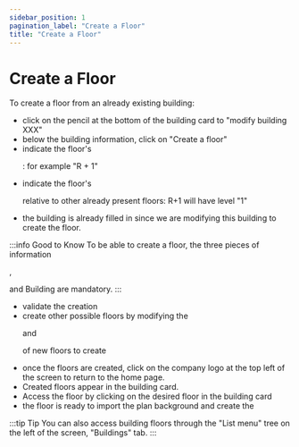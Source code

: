 ```yaml
---
sidebar_position: 1
pagination_label: "Create a Floor"
title: "Create a Floor"
---
```


# Create a Floor

<Youtube code="h9Q8LqaAeVo"/>

To create a floor from an already existing building:
-   click on the pencil at the bottom of the building card to "modify building XXX"
-   below the building information, click on "Create a floor"
-   indicate the floor's <P code="floor:name" />: for example "R + 1"
-   indicate the floor's <P code="floor:level" /> relative to other already present floors: R+1 will have level "1"
-   the building is already filled in since we are modifying this building to create the floor.


:::info Good to Know
To be able to create a floor, the three pieces of information <P code="floor:name" />, <P code="floor:level" /> and Building are mandatory.
:::

-   validate the creation
-   create other possible floors by modifying the <P code="floor:name" /> and <P code="floor:level" /> of new floors to create
-   once the floors are created, click on the company logo at the top left of the screen to return to the home page.
-   Created floors appear in the building card.
-   Access the floor by clicking on the desired floor in the building card
-   the floor is ready to import the plan background and create the <P code="floor:mapScale"/>


:::tip Tip
You can also access building floors through the "List menu" tree on the left of the screen, "Buildings" tab.
:::